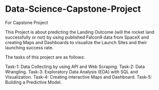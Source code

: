 # Data-Science-Capstone-Project
For Capstone Project

This Project is about predicting the Landing Outcome (will the rocket land successfully or not) by using published Falcon9 data from SpaceX and creating Maps and Dashboards to visualize the Launch Sites and their launching success rate.

The tasks of this project are as follows:

Task-1: Data Collecting by using API and Web Scraping.
Task-2: Data Wrangling.
Task-3: Exploratory Data Analysis (EDA) with SQL and Visualization. 
Task-4: Creating interactive Maps and Dashboard.
Task-5: Building a Predictive Model. 
